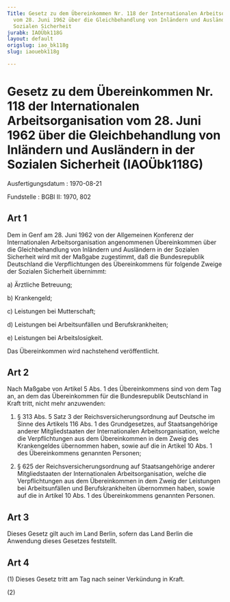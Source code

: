 ```yaml
---
Title: Gesetz zu dem Übereinkommen Nr. 118 der Internationalen Arbeitsorganisation
  vom 28. Juni 1962 über die Gleichbehandlung von Inländern und Ausländern in der
  Sozialen Sicherheit
jurabk: IAOÜbk118G
layout: default
origslug: iao_bk118g
slug: iaouebk118g

---
```


# Gesetz zu dem Übereinkommen Nr. 118 der Internationalen Arbeitsorganisation vom 28. Juni 1962 über die Gleichbehandlung von Inländern und Ausländern in der Sozialen Sicherheit (IAOÜbk118G)

Ausfertigungsdatum
:   1970-08-21

Fundstelle
:   BGBl II: 1970, 802



## Art 1

Dem in Genf am 28. Juni 1962 von der Allgemeinen Konferenz der
Internationalen Arbeitsorganisation angenommenen Übereinkommen über
die Gleichbehandlung von Inländern und Ausländern in der Sozialen
Sicherheit wird mit der Maßgabe zugestimmt, daß die Bundesrepublik
Deutschland die Verpflichtungen des Übereinkommens für folgende Zweige
der Sozialen Sicherheit übernimmt:

a)  Ärztliche Betreuung;


b)  Krankengeld;


c)  Leistungen bei Mutterschaft;


d)  Leistungen bei Arbeitsunfällen und Berufskrankheiten;


e)  Leistungen bei Arbeitslosigkeit.



Das Übereinkommen wird nachstehend veröffentlicht.


## Art 2

Nach Maßgabe von Artikel 5 Abs. 1 des Übereinkommens sind von dem Tag
an, an dem das Übereinkommen für die Bundesrepublik Deutschland in
Kraft tritt, nicht mehr anzuwenden:

1.  § 313 Abs. 5 Satz 3 der Reichsversicherungsordnung auf Deutsche im
    Sinne des Artikels 116 Abs. 1 des Grundgesetzes, auf Staatsangehörige
    anderer Mitgliedstaaten der Internationalen Arbeitsorganisation,
    welche die Verpflichtungen aus dem Übereinkommen in dem Zweig des
    Krankengeldes übernommen haben, sowie auf die in Artikel 10 Abs. 1 des
    Übereinkommens genannten Personen;


2.  § 625 der Reichsversicherungsordnung auf Staatsangehörige anderer
    Mitgliedstaaten der Internationalen Arbeitsorganisation, welche die
    Verpflichtungen aus dem Übereinkommen in dem Zweig der Leistungen bei
    Arbeitsunfällen und Berufskrankheiten übernommen haben, sowie auf die
    in Artikel 10 Abs. 1 des Übereinkommens genannten Personen.





## Art 3

Dieses Gesetz gilt auch im Land Berlin, sofern das Land Berlin die
Anwendung dieses Gesetzes feststellt.


## Art 4

(1) Dieses Gesetz tritt am Tag nach seiner Verkündung in Kraft.

(2)

